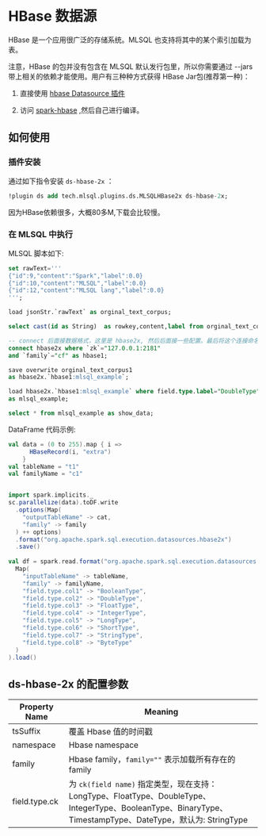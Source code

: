 # HBase 数据源

HBase 是一个应用很广泛的存储系统。MLSQL 也支持将其中的某个索引加载为表。

注意，HBase 的包并没有包含在 MLSQL 默认发行包里，所以你需要通过 --jars 带上相关的依赖才能使用。用户有三种种方式获得
HBase Jar包(推荐第一种)：

1. 直接使用 [hbase Datasource 插件](https://github.com/allwefantasy/mlsql-pluins/tree/master/ds-hbase-2x)

2. 访问 [spark-hbase](https://github.com/allwefantasy/spark-hbase) ,然后自己进行编译。

##  如何使用

### 插件安装

通过如下指令安装 `ds-hbase-2x` ：

```sql
!plugin ds add tech.mlsql.plugins.ds.MLSQLHBase2x ds-hbase-2x;
```                                                           

因为HBase依赖很多，大概80多M,下载会比较慢。

### 在 MLSQL 中执行

MLSQL 脚本如下:

```sql
set rawText='''
{"id":9,"content":"Spark","label":0.0}
{"id":10,"content":"MLSQL","label":0.0}
{"id":12,"content":"MLSQL lang","label":0.0}
''';

load jsonStr.`rawText` as orginal_text_corpus;

select cast(id as String)  as rowkey,content,label from orginal_text_corpus as orginal_text_corpus1;

-- connect 后面接数据格式，这里是 hbase2x, 然后后面接一些配置。最后将这个连接命名为 hbase1. 
connect hbase2x where `zk`="127.0.0.1:2181"
and `family`="cf" as hbase1;

save overwrite orginal_text_corpus1 
as hbase2x.`hbase1:mlsql_example`;

load hbase2x.`hbase1:mlsql_example` where field.type.label="DoubleType"
as mlsql_example;

select * from mlsql_example as show_data;

```

DataFrame 代码示例:

```scala
val data = (0 to 255).map { i =>
      HBaseRecord(i, "extra")
    }
val tableName = "t1"
val familyName = "c1"


import spark.implicits._
sc.parallelize(data).toDF.write
  .options(Map(
    "outputTableName" -> cat,
    "family" -> family
  ) ++ options)
  .format("org.apache.spark.sql.execution.datasources.hbase2x")
  .save()
  
val df = spark.read.format("org.apache.spark.sql.execution.datasources.hbase2x").options(
  Map(
    "inputTableName" -> tableName,
    "family" -> familyName,
    "field.type.col1" -> "BooleanType",
    "field.type.col2" -> "DoubleType",
    "field.type.col3" -> "FloatType",
    "field.type.col4" -> "IntegerType",
    "field.type.col5" -> "LongType",
    "field.type.col6" -> "ShortType",
    "field.type.col7" -> "StringType",
    "field.type.col8" -> "ByteType"
  )
).load() 
```         

## ds-hbase-2x 的配置参数

| Property Name  |  Meaning |
|---|---|
| tsSuffix | 覆盖 Hbase 值的时间戳 |
|namespace|Hbase namespace|
| family |Hbase family，`family=""` 表示加载所有存在的 family |
| field.type.ck | 为 `ck(field name)` 指定类型，现在支持：LongType、FloatType、DoubleType、IntegerType、BooleanType、BinaryType、TimestampType、DateType，默认为: StringType |




